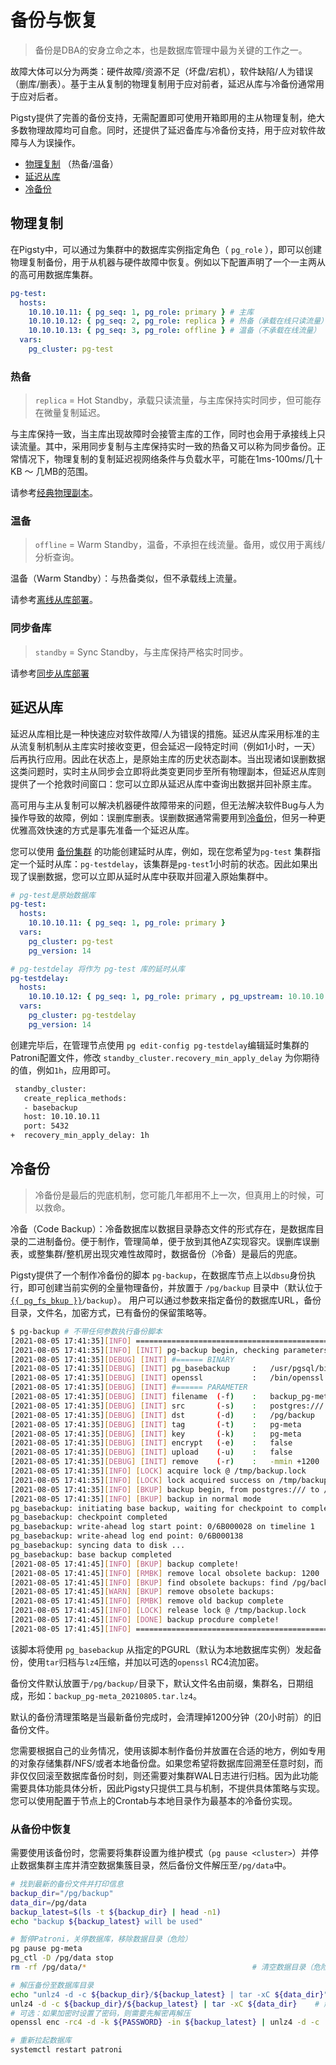 # 备份与恢复

> 备份是DBA的安身立命之本，也是数据库管理中最为关键的工作之一。

故障大体可以分为两类：硬件故障/资源不足（坏盘/宕机），软件缺陷/人为错误（删库/删表）。基于主从复制的物理复制用于应对前者，延迟从库与冷备份通常用于应对后者。

Pigsty提供了完善的备份支持，无需配置即可使用开箱即用的主从物理复制，绝大多数物理故障均可自愈。同时，还提供了延迟备库与冷备份支持，用于应对软件故障与人为误操作。

* [物理复制](#物理复制) （热备/温备）
* [延迟从库](#延迟从库)
* [冷备份](#冷备份)



## 物理复制

在Pigsty中，可以通过为集群中的数据库实例指定角色（ `pg_role` ），即可以创建物理复制备份，用于从机器与硬件故障中恢复。例如以下配置声明了一个一主两从的高可用数据库集群。

```yaml
pg-test:
  hosts:
    10.10.10.11: { pg_seq: 1, pg_role: primary } # 主库
    10.10.10.12: { pg_seq: 2, pg_role: replica } # 热备（承载在线只读流量）
    10.10.10.13: { pg_seq: 3, pg_role: offline } # 温备（不承载在线流量）
  vars:
    pg_cluster: pg-test
```



### 热备

> `replica` = Hot Standby，承载只读流量，与主库保持实时同步，但可能存在微量复制延迟。

与主库保持一致，当主库出现故障时会接管主库的工作，同时也会用于承接线上只读流量。其中，采用同步复制与主库保持实时一致的热备又可以称为同步备份。正常情况下，物理复制的复制延迟视网络条件与负载水平，可能在1ms-100ms/几十KB ～ 几MB的范围。

请参考[经典物理副本](d-pgsql.md#主从集群)。



### 温备

> `offline` = Warm Standby，温备，不承担在线流量。备用，或仅用于离线/分析查询。

温备（Warm Standby）：与热备类似，但不承载线上流量。

请参考[离线从库部署](d-pgsql.md#离线从库)。



### 同步备库

> `standby` = Sync Standby，与主库保持严格实时同步。

请参考[同步从库部署](d-pgsql.md#同步从库)







## 延迟从库

延迟从库相比是一种快速应对软件故障/人为错误的措施。延迟从库采用标准的主从流复制机制从主库实时接收变更，但会延迟一段特定时间（例如1小时，一天）后再执行应用。因此在状态上，是原始主库的历史状态副本。当出现诸如误删数据这类问题时，实时主从同步会立即将此类变更同步至所有物理副本，但延迟从库则提供了一个抢救时间窗口：您可以立即从延迟从库中查询出数据并回补原主库。

高可用与主从复制可以解决机器硬件故障带来的问题，但无法解决软件Bug与人为操作导致的故障，例如：误删库删表。误删数据通常需要用到[冷备份](t-backup.md)，但另一种更优雅高效快速的方式是事先准备一个延迟从库。

您可以使用 [备份集群](#备份集群) 的功能创建延时从库，例如，现在您希望为`pg-test` 集群指定一个延时从库：`pg-testdelay`，该集群是`pg-test`1小时前的状态。因此如果出现了误删数据，您可以立即从延时从库中获取并回灌入原始集群中。


```yaml
# pg-test是原始数据库
pg-test:
  hosts:
    10.10.10.11: { pg_seq: 1, pg_role: primary }
  vars:
    pg_cluster: pg-test
    pg_version: 14

# pg-testdelay 将作为 pg-test 库的延时从库
pg-testdelay:
  hosts:
    10.10.10.12: { pg_seq: 1, pg_role: primary , pg_upstream: 10.10.10.11 } # 实际角色为 Standby Leader
  vars:
    pg_cluster: pg-testdelay
    pg_version: 14          
```

创建完毕后，在管理节点使用 `pg edit-config pg-testdelay`编辑延时集群的Patroni配置文件，修改 `standby_cluster.recovery_min_apply_delay` 为你期待的值，例如`1h`，应用即可。

```bash
 standby_cluster:
   create_replica_methods:
   - basebackup
   host: 10.10.10.11
   port: 5432
+  recovery_min_apply_delay: 1h
```











## 冷备份

> 冷备份是最后的兜底机制，您可能几年都用不上一次，但真用上的时候，可以救命。 

冷备（Code Backup）：冷备数据库以数据目录静态文件的形式存在，是数据库目录的二进制备份。便于制作，管理简单，便于放到其他AZ实现容灾。误删库误删表，或整集群/整机房出现灾难性故障时，数据备份（冷备）是最后的兜底。

Pigsty提供了一个制作冷备份的脚本 `pg-backup`，在数据库节点上以`dbsu`身份执行，即可创建当前实例的全量物理备份，并放置于 `/pg/backup` 目录中（默认位于 [`{{ pg_fs_bkup }}`](v-pgsql.md#pg_fs_bkup)`/backup`）。
用户可以通过参数来指定备份的数据库URL，备份目录，文件名，加密方式，已有备份的保留策略等。


```bash
$ pg-backup # 不带任何参数执行备份脚本
[2021-08-05 17:41:35][INFO] ================================================================
[2021-08-05 17:41:35][INFO] [INIT] pg-backup begin, checking parameters
[2021-08-05 17:41:35][DEBUG] [INIT] #====== BINARY
[2021-08-05 17:41:35][DEBUG] [INIT] pg_basebackup     :   /usr/pgsql/bin/pg_basebackup
[2021-08-05 17:41:35][DEBUG] [INIT] openssl           :   /bin/openssl
[2021-08-05 17:41:35][DEBUG] [INIT] #====== PARAMETER
[2021-08-05 17:41:35][DEBUG] [INIT] filename  (-f)    :   backup_pg-meta_20210805.tar.lz4
[2021-08-05 17:41:35][DEBUG] [INIT] src       (-s)    :   postgres:///
[2021-08-05 17:41:35][DEBUG] [INIT] dst       (-d)    :   /pg/backup
[2021-08-05 17:41:35][DEBUG] [INIT] tag       (-t)    :   pg-meta
[2021-08-05 17:41:35][DEBUG] [INIT] key       (-k)    :   pg-meta
[2021-08-05 17:41:35][DEBUG] [INIT] encrypt   (-e)    :   false
[2021-08-05 17:41:35][DEBUG] [INIT] upload    (-u)    :   false
[2021-08-05 17:41:35][DEBUG] [INIT] remove    (-r)    :   -mmin +1200
[2021-08-05 17:41:35][INFO] [LOCK] acquire lock @ /tmp/backup.lock
[2021-08-05 17:41:35][INFO] [LOCK] lock acquired success on /tmp/backup.lock, pid=25438
[2021-08-05 17:41:35][INFO] [BKUP] backup begin, from postgres:/// to /pg/backup/backup_pg-meta_20210805.tar.lz4
[2021-08-05 17:41:35][INFO] [BKUP] backup in normal mode
pg_basebackup: initiating base backup, waiting for checkpoint to complete
pg_basebackup: checkpoint completed
pg_basebackup: write-ahead log start point: 0/6B000028 on timeline 1
pg_basebackup: write-ahead log end point: 0/6B000138
pg_basebackup: syncing data to disk ...
pg_basebackup: base backup completed
[2021-08-05 17:41:45][INFO] [BKUP] backup complete!
[2021-08-05 17:41:45][INFO] [RMBK] remove local obsolete backup: 1200
[2021-08-05 17:41:45][INFO] [BKUP] find obsolete backups: find /pg/backup/ -maxdepth 1 -type f -mmin +1200 -name 'backup*.lz4'
[2021-08-05 17:41:45][WARN] [BKUP] remove obsolete backups:
[2021-08-05 17:41:45][INFO] [RMBK] remove old backup complete
[2021-08-05 17:41:45][INFO] [LOCK] release lock @ /tmp/backup.lock
[2021-08-05 17:41:45][INFO] [DONE] backup procdure complete!
[2021-08-05 17:41:45][INFO] ================================================================
```

该脚本将使用 `pg_basebackup` 从指定的PGURL（默认为本地数据库实例）发起备份，使用`tar`归档与`lz4`压缩，并加以可选的`openssl` RC4流加密。

备份文件默认放置于`/pg/backup/`目录下，默认文件名由前缀，集群名，日期组成，形如：`backup_pg-meta_20210805.tar.lz4`。

默认的备份清理策略是当最新备份完成时，会清理掉1200分钟（20小时前）的旧备份文件。

您需要根据自己的业务情况，使用该脚本制作备份并放置在合适的地方，例如专用的对象存储集群/NFS/或者本地备份盘。如果您希望将数据库回溯至任意时刻，而非仅仅回滚至数据库备份时刻，则还需要对集群WAL日志进行归档。因为此功能需要具体功能具体分析，因此Pigsty只提供工具与机制，不提供具体策略与实现。您可以使用配置于节点上的Crontab与本地目录作为最基本的冷备份实现。




### 从备份中恢复

需要使用该备份时，您需要将集群设置为维护模式（`pg pause <cluster>`）并停止数据集群主库并清空数据集簇目录，然后备份文件解压至`/pg/data`中。

```bash
# 找到最新的备份文件并打印信息
backup_dir="/pg/backup"
data_dir=/pg/data
backup_latest=$(ls -t ${backup_dir} | head -n1)
echo "backup ${backup_latest} will be used"

# 暂停Patroni，关停数据库，移除数据目录（危险）
pg pause pg-meta
pg_ctl -D /pg/data stop
rm -rf /pg/data/*                                     # 清空数据目录（危险）

# 解压备份至数据库目录
echo "unlz4 -d -c ${backup_dir}/${backup_latest} | tar -xC ${data_dir}"
unlz4 -d -c ${backup_dir}/${backup_latest} | tar -xC ${data_dir}    # 解压至数据库目录
# 可选：如果加密时设置了密码，则需要先解密再解压
openssl enc -rc4 -d -k ${PASSWORD} -in ${backup_latest} | unlz4 -d -c | tar -xC ${data_dir}

# 重新拉起数据库
systemctl restart patroni


```
